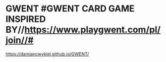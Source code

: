 # GWENT #GWENT CARD GAME INSPIRED BY//https://www.playgwent.com/pl/join//#
  https://damiancwykiel.github.io/GWENT/

